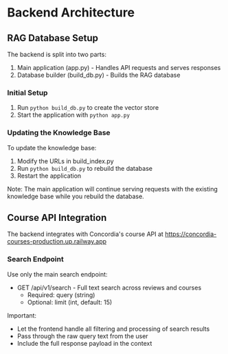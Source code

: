 # Backend Architecture

## RAG Database Setup

The backend is split into two parts:
1. Main application (app.py) - Handles API requests and serves responses
2. Database builder (build_db.py) - Builds the RAG database

### Initial Setup
1. Run `python build_db.py` to create the vector store
2. Start the application with `python app.py`

### Updating the Knowledge Base
To update the knowledge base:
1. Modify the URLs in build_index.py
2. Run `python build_db.py` to rebuild the database
3. Restart the application

Note: The main application will continue serving requests with the existing knowledge base while you rebuild the database.

## Course API Integration

The backend integrates with Concordia's course API at https://concordia-courses-production.up.railway.app

### Search Endpoint
Use only the main search endpoint:
- GET /api/v1/search - Full text search across reviews and courses
  - Required: query (string)
  - Optional: limit (int, default: 15)

Important: 
- Let the frontend handle all filtering and processing of search results
- Pass through the raw query text from the user
- Include the full response payload in the context
